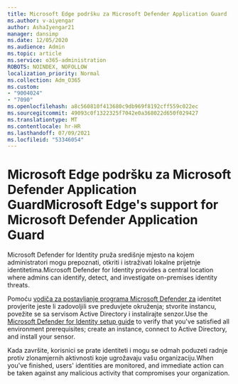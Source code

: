 ```yaml
---
title: Microsoft Edge podršku za Microsoft Defender Application Guard
ms.author: v-aiyengar
author: AshaIyengar21
manager: dansimp
ms.date: 12/05/2020
ms.audience: Admin
ms.topic: article
ms.service: o365-administration
ROBOTS: NOINDEX, NOFOLLOW
localization_priority: Normal
ms.collection: Adm_O365
ms.custom:
- "9004024"
- "7090"
ms.openlocfilehash: a8c560810f413680c9db969f8192cff559c022ec
ms.sourcegitcommit: 49093c0f1322325f7042e0a368022d650f029427
ms.translationtype: MT
ms.contentlocale: hr-HR
ms.lasthandoff: 07/09/2021
ms.locfileid: "53346054"
---
```

# <a name="microsoft-edges-support-for-microsoft-defender-application-guard"></a><span data-ttu-id="edeaf-102">Microsoft Edge podršku za Microsoft Defender Application Guard</span><span class="sxs-lookup"><span data-stu-id="edeaf-102">Microsoft Edge's support for Microsoft Defender Application Guard</span></span>

<span data-ttu-id="edeaf-103">Microsoft Defender for Identity pruža središnje mjesto na kojem administratori mogu prepoznati, otkriti i istraživati lokalne prijetnje identitetima.</span><span class="sxs-lookup"><span data-stu-id="edeaf-103">Microsoft Defender for Identity provides a central location where admins can identify, detect, and investigate on-premises identity threats.</span></span> 

<span data-ttu-id="edeaf-104">Pomoću [vodiča za postavljanje programa Microsoft Defender za](https://admin.microsoft.com/AdminPortal/Home?#/modernonboarding/microsoftdefenderforidentitysetupguide) identitet provjerite jeste li zadovoljili sve preduvjete okruženja; stvorite instancu, povežite se sa servisom Active Directory i instalirajte senzor.</span><span class="sxs-lookup"><span data-stu-id="edeaf-104">Use the [‎Microsoft Defender for Identity‎ setup guide](https://admin.microsoft.com/AdminPortal/Home?#/modernonboarding/microsoftdefenderforidentitysetupguide) to verify that you've satisfied all environment prerequisites; create an instance, connect to Active Directory, and install your sensor.</span></span> 

<span data-ttu-id="edeaf-105">Kada završite, korisnici se prate identiteti i mogu se odmah poduzeti radnje protiv zlonamjernih aktivnosti koje ugrožavaju vašu organizaciju.</span><span class="sxs-lookup"><span data-stu-id="edeaf-105">When you've finished, users' identities are monitored, and immediate action can be taken against any malicious activity that compromises your organization.</span></span>
